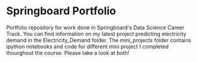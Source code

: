 # Springboard Portfolio
Portfolio repository for work done in Springboard's Data Science Career Track. You can find information on my latest project predicting electricity demand in the Electricity_Demand folder. The mini_projects folder contains ipython notebooks and code for different mini project I completed thourghout the course. Please take a look at both!
